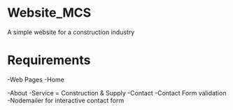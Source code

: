 # Website_MCS
A simple website for a construction industry
# Requirements
 -Web Pages
   -Home

   -About
   -Service = Construction & Supply
   -Contact
 -Contact Form validation
 -Nodemailer for interactive contact form
